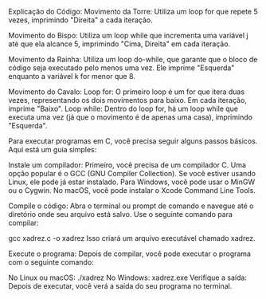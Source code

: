 Explicação do Código:
Movimento da Torre:
Utiliza um loop for que repete 5 vezes, imprimindo "Direita" a cada iteração.

Movimento do Bispo:
Utiliza um loop while que incrementa uma variável j até que ela alcance 5, imprimindo "Cima, Direita" em cada iteração.

Movimento da Rainha:
Utiliza um loop do-while, que garante que o bloco de código seja executado pelo menos uma vez. Ele imprime "Esquerda" enquanto a variável k for menor que 8.

Movimento do Cavalo:
Loop for: O primeiro loop é um for que itera duas vezes, representando os dois movimentos para baixo. Em cada iteração, imprime "Baixo".
Loop while: Dentro do loop for, há um loop while que executa uma vez (já que o movimento é de apenas uma casa), imprimindo "Esquerda".


Para executar programas em C, você precisa seguir alguns passos básicos. Aqui está um guia simples:

Instale um compilador: Primeiro, você precisa de um compilador C. Uma opção popular é o GCC (GNU Compiler Collection). Se você estiver usando Linux, ele pode já estar instalado. Para Windows, você pode usar o MinGW ou o Cygwin. No macOS, você pode instalar o Xcode Command Line Tools.

Compile o código: Abra o terminal ou prompt de comando e navegue até o diretório onde seu arquivo está salvo. Use o seguinte comando para compilar:

gcc xadrez.c -o xadrez
Isso criará um arquivo executável chamado xadrez.

Execute o programa: Depois de compilar, você pode executar o programa com o seguinte comando:

No Linux ou macOS:
./xadrez
No Windows:
xadrez.exe
Verifique a saída: Depois de executar, você verá a saída do seu programa no terminal.
